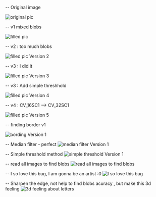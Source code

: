 -- Original image

![original pic](images/Binary1.jpg)


-- v1 mixed blobs

![filled pic](images/filled.png)


-- v2 : too much blobs

![filled pic Version 2 ](images/filledV2.png)

-- v3 : I did it

![filled pic Version 3 ](images/filledV3.png)

-- v3 : Add simple threshhold

![filled pic Version 4 ](images/filledV4.png)

-- v4 :  CV_16SC1 --> CV_32SC1

![filled pic Version 5 ](images/filledV5.png)

-- finding border v1

![bording Version 1 ](images/borderV1.png)

-- Median filter - perfect
![median filter Version 1 ](images/filterV1.png)

-- Simple threshold method
![simple threshold Version 1 ](images/threshold.png)

-- read all images to find blobs
![read all images to find blobs ](images/saltblbs.png)

-- I so love this bug, I am gonna be an artist :0
![I so love this bug ](images/isolovethisbug.png)

-- Sharpen the edge, not help to find blobs acuracy , but make this 3d feeling
![3d feeling about letters ](images/sharpedge.png)
